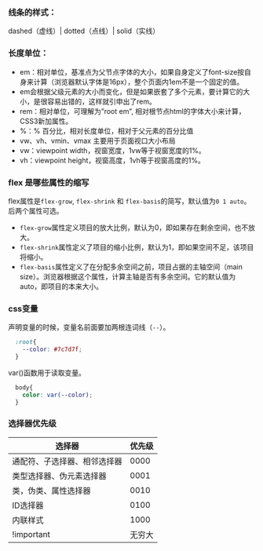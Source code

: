 ### 线条的样式：
  dashed（虚线）| dotted（点线）| solid（实线）


### 长度单位：
  * em：相对单位，基准点为父节点字体的大小，如果自身定义了font-size按自身来计算（浏览器默认字体是16px），整个页面内1em不是一个固定的值。
  * em会根据父级元素的大小而变化，但是如果嵌套了多个元素，要计算它的大小，是很容易出错的，这样就引申出了rem。
  * rem：相对单位，可理解为”root em”, 相对根节点html的字体大小来计算，CSS3新加属性。
  * %：% 百分比，相对长度单位，相对于父元素的百分比值
  * vw、vh、vmin、vmax 主要用于页面视口大小布局
  * vw：viewpoint width，视窗宽度，1vw等于视窗宽度的1%。
  * vh：viewpoint height，视窗高度，1vh等于视窗高度的1%。

### flex 是哪些属性的缩写
  flex属性是`flex-grow`, `flex-shrink` 和 `flex-basis`的简写，默认值为`0 1 auto`。后两个属性可选。
  * `flex-grow`属性定义项目的放大比例，默认为0，即如果存在剩余空间，也不放大。
  * `flex-shrink`属性定义了项目的缩小比例，默认为1，即如果空间不足，该项目将缩小。
  * `flex-basis`属性定义了在分配多余空间之前，项目占据的主轴空间（main size）。浏览器根据这个属性，计算主轴是否有多余空间。它的默认值为auto，即项目的本来大小。

### css变量
  声明变量的时候，变量名前面要加两根连词线（`--`）。
  ```css
    :root{
      --color: #7c7d7f;
    }
  ```
  var()函数用于读取变量。
  ```css
    body{
      color: var(--color);
    }
  ```

### 选择器优先级
| 选择器 | 优先级 |
|  ----  |  ----  |
| 通配符、子选择器、相邻选择器 | 0000 |
| 类型选择器、伪元素选择器 | 0001 |
| 类，伪类、属性选择器 | 0010 |
| ID选择器 | 0100 |
| 内联样式 | 1000 |
|  !important | 无穷大 |
